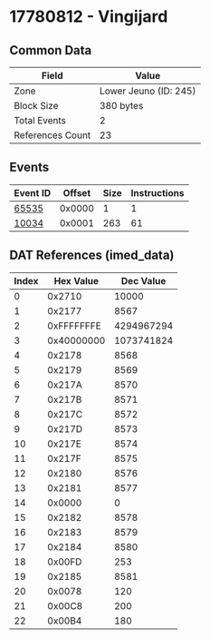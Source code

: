 # 17780812 - Vingijard

## Common Data

| Field            | Value                 |
|------------------|-----------------------|
| Zone             | Lower Jeuno (ID: 245) |
| Block Size       | 380 bytes             |
| Total Events     | 2                     |
| References Count | 23                    |

## Events

| Event ID            | Offset   |   Size |   Instructions |
|---------------------|----------|--------|----------------|
| [65535](./65535.md) | 0x0000   |      1 |              1 |
| [10034](./10034.md) | 0x0001   |    263 |             61 |

## DAT References (imed_data)

|   Index | Hex Value   |   Dec Value |
|---------|-------------|-------------|
|       0 | 0x2710      |       10000 |
|       1 | 0x2177      |        8567 |
|       2 | 0xFFFFFFFE  |  4294967294 |
|       3 | 0x40000000  |  1073741824 |
|       4 | 0x2178      |        8568 |
|       5 | 0x2179      |        8569 |
|       6 | 0x217A      |        8570 |
|       7 | 0x217B      |        8571 |
|       8 | 0x217C      |        8572 |
|       9 | 0x217D      |        8573 |
|      10 | 0x217E      |        8574 |
|      11 | 0x217F      |        8575 |
|      12 | 0x2180      |        8576 |
|      13 | 0x2181      |        8577 |
|      14 | 0x0000      |           0 |
|      15 | 0x2182      |        8578 |
|      16 | 0x2183      |        8579 |
|      17 | 0x2184      |        8580 |
|      18 | 0x00FD      |         253 |
|      19 | 0x2185      |        8581 |
|      20 | 0x0078      |         120 |
|      21 | 0x00C8      |         200 |
|      22 | 0x00B4      |         180 |
